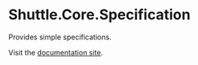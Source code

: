 # Shuttle.Core.Specification

Provides simple specifications.

Visit the [documentation site](http://shuttle.github.io/shuttle-core/).